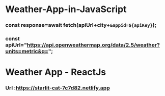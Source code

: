 # Weather-App-in-JavaScript

### const response=await fetch(apiUrl+city+`&appid=${apiKey}`);
###       const apiUrl="https://api.openweathermap.org/data/2.5/weather?units=metric&q=";


# Weather App - ReactJs
### Url :https://starlit-cat-7c7d82.netlify.app
 
